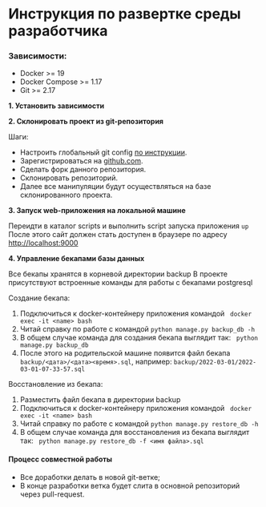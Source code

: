 # Инструкция по развертке среды разработчика

### Зависимости:
- Docker >= 19
- Docker Compose >= 1.17  
- Git >= 2.17

**1. Установить зависимости**

**2. Склонировать проект из git-репозитория**

Шаги:
- Настроить глобальный git config [по инструкции](https://git-scm.com/book/ru/v2/%D0%92%D0%B2%D0%B5%D0%B4%D0%B5%D0%BD%D0%B8%D0%B5-%D0%9F%D0%B5%D1%80%D0%B2%D0%BE%D0%BD%D0%B0%D1%87%D0%B0%D0%BB%D1%8C%D0%BD%D0%B0%D1%8F-%D0%BD%D0%B0%D1%81%D1%82%D1%80%D0%BE%D0%B9%D0%BA%D0%B0-Git).
- Зарегистрироваться на [github.com](https://github.com/).
- Сделать форк данного репозитория.
- Склонировать репозиторий.
- Далее все манипуляции будут осуществляться на базе склонированного проекта.

**3. Запуск web-приложения на локальной машине**

Переидти в каталог scripts и выполнить script запуска приложения ``up``
После этого сайт должен стать доступен в браузере по адресу [http://localhost:9000](http://localhost:9000/)

**4. Управление бекапами базы данных**

Все бекапы хранятся в корневой директории backup
В проекте присутствуют встроенные команды для работы с бекапами postgresql

Создание бекапа:
1. Подключиться к docker-контейнеру приложения командой ``` docker exec -it <name> bash```
2. Читай справку по работе с командой ```python manage.py backup_db -h```
3. В общем случае команда для создания бекапа выглядит так: ``` python manage.py backup_db```
4. После этого на родительской машине появится файл бекапа ```backup/<дата>/<дата><время>.sql```, например: ```backup/2022-03-01/2022-03-01-07-33-57.sql```

Восстановление из бекапа:
1. Разместить файл бекапа в директории backup
2. Подключиться к docker-контейнеру приложения командой ``` docker exec -it <name> bash```
3. Читай справку по работе с командой ```python manage.py restore_db -h```
4. В общем случае команда для восстановления из бекапа выглядит так: ``` python manage.py restore_db -f <имя файла>.sql```

#### Процесс совместной работы
- Все доработки делать в новой git-ветке;
- В конце разработки ветка будет слита в основной репозиторий через pull-request.
